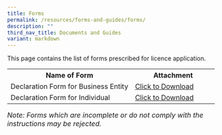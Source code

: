 ```yaml
---
title: Forms
permalink: /resources/forms-and-guides/forms/
description: ""
third_nav_title: Documents and Guides
variant: markdown
---
```

This page contains the list of forms prescribed for licence application. 

<table>
<tbody><tr>
	<th width="60%"><b>Name of Form</b></th>
	<th width="40%"><b>Attachment</b></th>
</tr>
<tr>
	<td>Declaration Form for Business Entity</td>
<td><a href="/files/forms/declaration%20form%20for%20business%20entity.pdf" download="">Click to Download</a></td>
</tr>
<tr>
	<td>Declaration Form for Individual</td>
<td><a href="/files/forms/declaration%20form%20for%20individual.pdf" download="">Click to Download</a></td>
</tr>
</tbody>
</table>

<i><font size="3">Note: Forms which are incomplete or do not comply with the instructions may be rejected.</font></i>